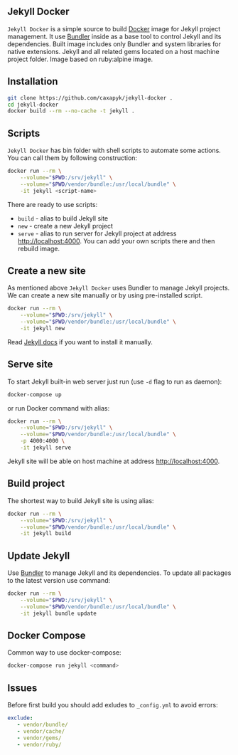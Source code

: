 Jekyll Docker
-------------
`Jekyll Docker` is a simple source to build [Docker](https://docker.com/) image for Jekyll project management. It use [Bundler](https://bundler.io/) inside as a base tool to control Jekyll and its dependencies. Built image includes only Bundler and system libraries for native extensions. Jekyll and all related gems located on a host machine project folder. Image based on ruby:alpine image.

Installation
------------
```sh
git clone https://github.com/caxapyk/jekyll-docker .
cd jekyll-docker
docker build --rm --no-cache -t jekyll .
```

Scripts
-------
`Jekyll Docker` has bin folder with shell scripts to automate some actions. You can call them by following construction:
```sh
docker run --rm \
	--volume="$PWD:/srv/jekyll" \
	--volume="$PWD/vendor/bundle:/usr/local/bundle" \
	-it jekyll <script-name>
```

There are ready to use scripts:
- `build` - alias to build Jekyll site
- `new` - create a new Jekyll project
- `serve` - alias to run server for Jekyll project at address [http://localhost:4000](http://localhost:4000).
You can add your own scripts there and then rebuild image.

Create a new site
---------------
As mentioned above `Jekyll Docker` uses Bundler to manage Jekyll projects. We can create a new site manually or by using pre-installed script.
```sh
docker run --rm \
	--volume="$PWD:/srv/jekyll" \
	--volume="$PWD/vendor/bundle:/usr/local/bundle" \
	-it jekyll new
```

Read [Jekyll docs](https://jekyllrb.com/tutorials/using-jekyll-with-bundler/) if you want to install it manually.

Serve site
----------
To start Jekyll built-in web server just run (use `-d` flag to run as daemon):
```sh
docker-compose up
```
or run Docker command with alias:
```sh
docker run --rm \
	--volume="$PWD:/srv/jekyll" \
	--volume="$PWD/vendor/bundle:/usr/local/bundle" \
	-p 4000:4000 \
	-it jekyll serve
```

Jekyll site will be able on host machine at address [http://localhost:4000](http://localhost:4000).

Build project
-------------
The shortest way to build Jekyll site is using alias:
```sh
docker run --rm \
	--volume="$PWD:/srv/jekyll" \
	--volume="$PWD/vendor/bundle:/usr/local/bundle" \
	-it jekyll build
```

Update Jekyll
-------------
Use [Bundler](https://bundler.io/) to manage Jekyll and its dependencies. To update all packages to the latest version use command:
```sh
docker run --rm \
	--volume="$PWD:/srv/jekyll" \
	--volume="$PWD/vendor/bundle:/usr/local/bundle" \
	-it jekyll bundle update
```

Docker Compose
--------------
Common way to use docker-compose:
```sh
docker-compose run jekyll <command>
```

Issues
------
Before first build you should add exludes to `_config.yml` to avoid errors:
```yaml
exclude:
   - vendor/bundle/
   - vendor/cache/
   - vendor/gems/
   - vendor/ruby/
```